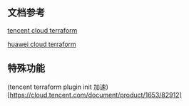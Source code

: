 ## 文档参考

[tencent cloud terraform](https://cloud.tencent.com/document/product/1653/82862)

[huawei cloud terraform](https://support.huaweicloud.com/intl/zh-cn/productdesc-terraform/index.html)

## 特殊功能

(tencent terraform plugin init 加速)[https://cloud.tencent.com/document/product/1653/82912]